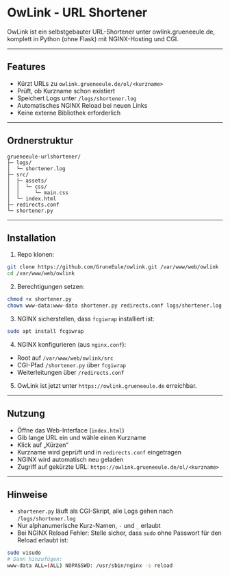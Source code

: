 # OwLink - URL Shortener

OwLink ist ein selbstgebauter URL-Shortener unter owlink.grueneeule.de, komplett in Python (ohne Flask) mit NGINX-Hosting und CGI.

---

## Features

- Kürzt URLs zu `owlink.grueneeule.de/ol/<kurzname>`
- Prüft, ob Kurzname schon existiert
- Speichert Logs unter `/logs/shortener.log`
- Automatisches NGINX Reload bei neuen Links
- Keine externe Bibliothek erforderlich

---

## Ordnerstruktur

```
grueneeule-urlshortener/
├─ logs/
│  └─ shortener.log
├─ src/
│  ├─ assets/
│  │  └─ css/
│  │     └─ main.css
│  └─ index.html
├─ redirects.conf
└─ shortener.py
````

---

## Installation

1. Repo klonen:

```bash
git clone https://github.com/GruneEule/owlink.git /var/www/web/owlink
cd /var/www/web/owlink
````

2. Berechtigungen setzen:

```bash
chmod +x shortener.py
chown www-data:www-data shortener.py redirects.conf logs/shortener.log
```

3. NGINX sicherstellen, dass `fcgiwrap` installiert ist:

```bash
sudo apt install fcgiwrap
```

4. NGINX konfigurieren (aus `nginx.conf`):

* Root auf `/var/www/web/owlink/src`
* CGI-Pfad `/shortener.py` über `fcgiwrap`
* Weiterleitungen über `/redirects.conf`

5. OwLink ist jetzt unter `https://owlink.grueneeule.de` erreichbar.

---

## Nutzung

* Öffne das Web-Interface (`index.html`)
* Gib lange URL ein und wähle einen Kurzname
* Klick auf „Kürzen“
* Kurzname wird geprüft und in `redirects.conf` eingetragen
* NGINX wird automatisch neu geladen
* Zugriff auf gekürzte URL: `https://owlink.grueneeule.de/ol/<kurzname>`

---

## Hinweise

* `shortener.py` läuft als CGI-Skript, alle Logs gehen nach `/logs/shortener.log`
* Nur alphanumerische Kurz-Namen, `-` und `_` erlaubt
* Bei NGINX Reload Fehler: Stelle sicher, dass `sudo` ohne Passwort für den Reload erlaubt ist:

```bash
sudo visudo
# Dann hinzufügen:
www-data ALL=(ALL) NOPASSWD: /usr/sbin/nginx -s reload
```